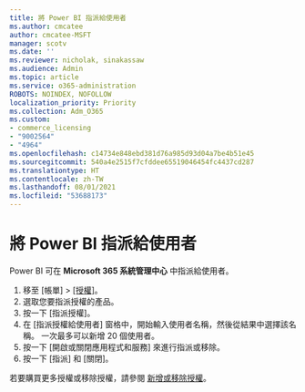 ```yaml
---
title: 將 Power BI 指派給使用者
ms.author: cmcatee
author: cmcatee-MSFT
manager: scotv
ms.date: ''
ms.reviewer: nicholak, sinakassaw
ms.audience: Admin
ms.topic: article
ms.service: o365-administration
ROBOTS: NOINDEX, NOFOLLOW
localization_priority: Priority
ms.collection: Adm_O365
ms.custom:
- commerce_licensing
- "9002564"
- "4964"
ms.openlocfilehash: c14734e848ebd381d76a985d93d04a7be4b51e45
ms.sourcegitcommit: 540a4e2515f7cfddee65519046454fc4437cd287
ms.translationtype: HT
ms.contentlocale: zh-TW
ms.lasthandoff: 08/01/2021
ms.locfileid: "53688173"
---
```

# <a name="assign-power-bi-to-users"></a>將 Power BI 指派給使用者

Power BI 可在 **Microsoft 365 系統管理中心** 中指派給使用者。  

1. 移至 [帳單] > [[授權]](https://go.microsoft.com/fwlink/p/?linkid=842264)。
2. 選取您要指派授權的產品。
3. 按一下 [指派授權]。
4. 在 [指派授權給使用者] 窗格中，開始輸入使用者名稱，然後從結果中選擇該名稱。 一次最多可以新增 20 個使用者。
5. 按一下 [開啟或關閉應用程式和服務] 來進行指派或移除。
6. 按一下 [指派] 和 [關閉]。

若要購買更多授權或移除授權，請參閱 [新增或移除授權](/microsoft-365/commerce/licenses/buy-licenses#buy-or-remove-licenses-for-your-business-subscription)。